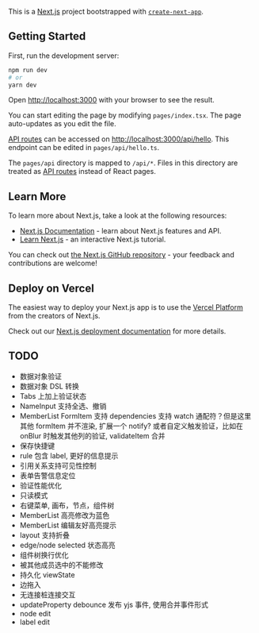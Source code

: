 This is a [Next.js](https://nextjs.org/) project bootstrapped with [`create-next-app`](https://github.com/vercel/next.js/tree/canary/packages/create-next-app).

## Getting Started

First, run the development server:

```bash
npm run dev
# or
yarn dev
```

Open [http://localhost:3000](http://localhost:3000) with your browser to see the result.

You can start editing the page by modifying `pages/index.tsx`. The page auto-updates as you edit the file.

[API routes](https://nextjs.org/docs/api-routes/introduction) can be accessed on [http://localhost:3000/api/hello](http://localhost:3000/api/hello). This endpoint can be edited in `pages/api/hello.ts`.

The `pages/api` directory is mapped to `/api/*`. Files in this directory are treated as [API routes](https://nextjs.org/docs/api-routes/introduction) instead of React pages.

## Learn More

To learn more about Next.js, take a look at the following resources:

- [Next.js Documentation](https://nextjs.org/docs) - learn about Next.js features and API.
- [Learn Next.js](https://nextjs.org/learn) - an interactive Next.js tutorial.

You can check out [the Next.js GitHub repository](https://github.com/vercel/next.js/) - your feedback and contributions are welcome!

## Deploy on Vercel

The easiest way to deploy your Next.js app is to use the [Vercel Platform](https://vercel.com/new?utm_medium=default-template&filter=next.js&utm_source=create-next-app&utm_campaign=create-next-app-readme) from the creators of Next.js.

Check out our [Next.js deployment documentation](https://nextjs.org/docs/deployment) for more details.

## TODO

- 数据对象验证
- 数据对象 DSL 转换
- Tabs 上加上验证状态
- NameInput 支持全选、撤销
- MemberList FormItem 支持 dependencies 支持 watch 通配符？但是这里其他 formItem 并不渲染, 扩展一个 notify? 或者自定义触发验证，比如在 onBlur 时触发其他列的验证, validateItem 合并
- 保存快捷键
- rule 包含 label, 更好的信息提示
- 引用关系支持可见性控制
- 表单告警信息定位
- 验证性能优化
- 只读模式
- 右键菜单, 画布，节点，组件树
- MemberList 高亮修改为蓝色
- MemberList 编辑友好高亮提示
- layout 支持折叠
- edge/node selected 状态高亮
- 组件树换行优化
- 被其他成员选中的不能修改
- 持久化 viewState
- 边拖入
- 无连接桩连接交互
- updateProperty debounce 发布 yjs 事件, 使用合并事件形式
- node edit
- label edit
